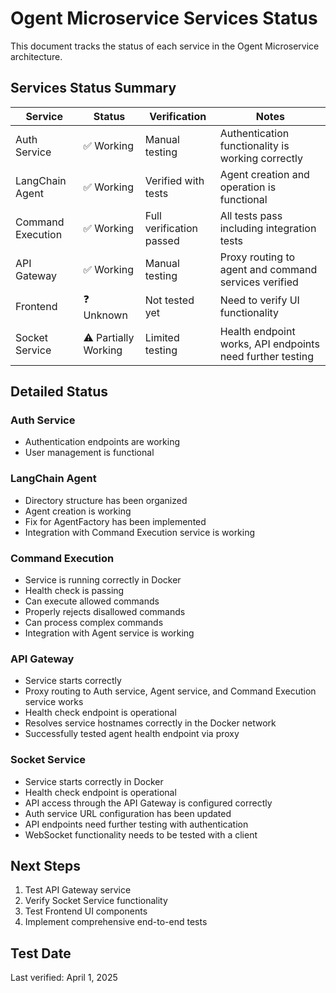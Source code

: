 # Ogent Microservice Services Status

This document tracks the status of each service in the Ogent Microservice architecture.

## Services Status Summary

| Service | Status | Verification | Notes |
|---------|--------|--------------|-------|
| Auth Service | ✅ Working | Manual testing | Authentication functionality is working correctly |
| LangChain Agent | ✅ Working | Verified with tests | Agent creation and operation is functional |
| Command Execution | ✅ Working | Full verification passed | All tests pass including integration tests |
| API Gateway | ✅ Working | Manual testing | Proxy routing to agent and command services verified |
| Frontend | ❓ Unknown | Not tested yet | Need to verify UI functionality |
| Socket Service | ⚠️ Partially Working | Limited testing | Health endpoint works, API endpoints need further testing |

## Detailed Status

### Auth Service
- Authentication endpoints are working
- User management is functional

### LangChain Agent
- Directory structure has been organized
- Agent creation is working
- Fix for AgentFactory has been implemented
- Integration with Command Execution service is working

### Command Execution
- Service is running correctly in Docker
- Health check is passing
- Can execute allowed commands
- Properly rejects disallowed commands
- Can process complex commands
- Integration with Agent service is working

### API Gateway
- Service starts correctly
- Proxy routing to Auth service, Agent service, and Command Execution service works
- Health check endpoint is operational
- Resolves service hostnames correctly in the Docker network
- Successfully tested agent health endpoint via proxy

### Socket Service
- Service starts correctly in Docker
- Health check endpoint is operational
- API access through the API Gateway is configured correctly
- Auth service URL configuration has been updated
- API endpoints need further testing with authentication
- WebSocket functionality needs to be tested with a client

## Next Steps
1. Test API Gateway service
2. Verify Socket Service functionality
3. Test Frontend UI components
4. Implement comprehensive end-to-end tests

## Test Date
Last verified: April 1, 2025 